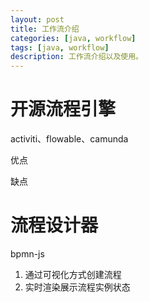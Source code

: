 ```yaml
---
layout: post
title: 工作流介绍
categories: [java, workflow]
tags: [java, workflow]
description: 工作流介绍以及使用。
---
```


# 开源流程引擎
activiti、flowable、camunda

优点

缺点

# 流程设计器
bpmn-js 

1. 通过可视化方式创建流程
2. 实时渲染展示流程实例状态
